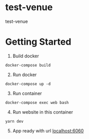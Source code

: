 # test-venue
test-venue
# Getting Started
1. Build docker

```
docker-compose build
```

2. Run docker

```
docker-compose up -d
```

3. Run container

```
docker-compose exec web bash
```

4. Run website in this container

```
yarn dev
```

5. App ready with url [localhost:6060](http://localhost:6060/)
